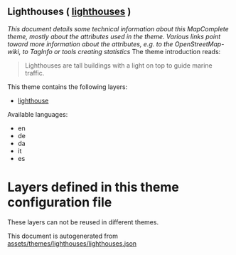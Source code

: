 [//]: # (WARNING: this file is automatically generated. Please find the sources at the bottom and edit those sources)

## Lighthouses ( [lighthouses](https://mapcomplete.org/lighthouses) )
_This document details some technical information about this MapComplete theme, mostly about the attributes used in the theme. Various links point toward more information about the attributes, e.g. to the OpenStreetMap-wiki, to TagInfo or tools creating statistics_
The theme introduction reads:

> Lighthouses are tall buildings with a light on top to guide marine traffic.

This theme contains the following layers:

 - [lighthouse](../Layers/lighthouse.md)

Available languages:

 - en
 - de
 - da
 - it
 - es

# Layers defined in this theme configuration file
These layers can not be reused in different themes.


This document is autogenerated from [assets/themes/lighthouses/lighthouses.json](https://github.com/pietervdvn/MapComplete/blob/develop/assets/themes/lighthouses/lighthouses.json)
